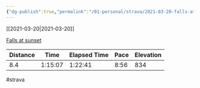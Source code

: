 ```yaml
---
{"dg-publish":true,"permalink":"/01-personal/strava/2021-03-20-falls-at-sunset/"}
---
```



[[2021-03-20\|2021-03-20]]

[Falls at sunset](https://www.strava.com/activities/4981583999)

| Distance | Time    | Elapsed Time | Pace | Elevation |
| -------- | ------- | ------------ | ---- | --------- |
| 8.4      | 1:15:07 | 1:22:41      | 8:56 | 834       |




#strava
